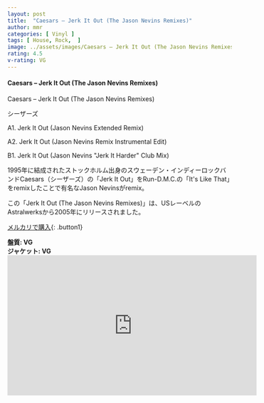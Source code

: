 ```yaml
---
layout: post
title:  "Caesars – Jerk It Out (The Jason Nevins Remixes)"
author: mmr
categories: [ Vinyl ]
tags: [ House, Rock,  ]
image: ../assets/images/Caesars – Jerk It Out (The Jason Nevins Remixes).jpg
rating: 4.5
v-rating: VG
---
```


#### Caesars – Jerk It Out (The Jason Nevins Remixes)

Caesars – Jerk It Out (The Jason Nevins Remixes)

シーザーズ

A1. Jerk It Out (Jason Nevins Extended Remix)

A2. Jerk It Out (Jason Nevins Remix Instrumental Edit)

B1. Jerk It Out (Jason Nevins "Jerk It Harder" Club Mix)

1995年に結成されたストックホルム出身のスウェーデン・インディーロックバンドCaesars（シーザーズ）の「Jerk It Out」をRun-D.M.C.の「It's Like That」をremixしたことで有名なJason Nevinsがremix。

この「Jerk It Out (The Jason Nevins Remixes)」は、USレーベルのAstralwerksから2005年にリリースされました。

[メルカリで購入](https://jp.mercari.com/item/m91108414555?afid=6142608987){: .button1}

<div class="mt-4 mb-4 d-flex align-items-center">
<strong class="mr-1">盤質: VG</strong>
</div>
<div class="mt-4 mb-4 d-flex align-items-center">
<strong class="mr-1">ジャケット: VG</strong>
</div>

<iframe width="560" height="315" src="https://www.youtube.com/embed/w869Avr_fXI?si=P0KHQCL2Mq8ncpb3" title="YouTube video player" frameborder="0" allow="accelerometer; autoplay; clipboard-write; encrypted-media; gyroscope; picture-in-picture; web-share" referrerpolicy="strict-origin-when-cross-origin" allowfullscreen></iframe>